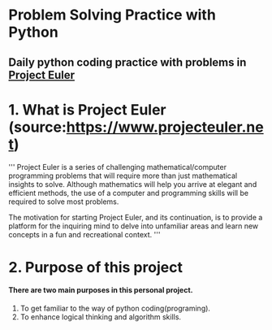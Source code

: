 Problem Solving Practice with Python
=====================================
Daily python coding practice with problems in [Project Euler](https://www.projecteuler.net)
-----------------------------------------------------------------------------------------------------------
# 1. What is Project Euler (source:https://www.projecteuler.net)
'''
Project Euler is a series of challenging mathematical/computer programming problems that will require more than just mathematical insights to solve. Although mathematics will help you arrive at elegant and efficient methods, the use of a computer and programming skills will be required to solve most problems.

The motivation for starting Project Euler, and its continuation, is to provide a platform for the inquiring mind to delve into unfamiliar areas and learn new concepts in a fun and recreational context.
'''

# 2. Purpose of this project
#### There are two main purposes in this personal project.
1. To get familiar to the way of python coding(programing).
2. To enhance logical thinking and algorithm skills.
